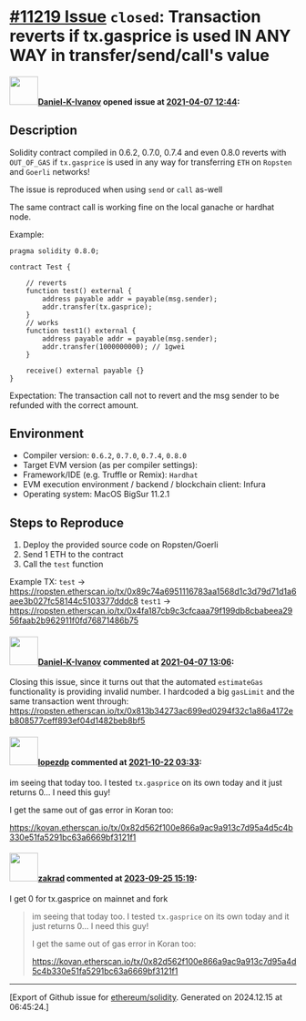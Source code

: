 # [\#11219 Issue](https://github.com/ethereum/solidity/issues/11219) `closed`: Transaction reverts if tx.gasprice is used IN ANY WAY in transfer/send/call's value

#### <img src="https://avatars.githubusercontent.com/u/12232750?u=a0554d8c1e3529e16af844483807f4fd4ad5db3b&v=4" width="50">[Daniel-K-Ivanov](https://github.com/Daniel-K-Ivanov) opened issue at [2021-04-07 12:44](https://github.com/ethereum/solidity/issues/11219):

## Description
Solidity contract compiled in 0.6.2, 0.7.0, 0.7.4 and even 0.8.0 reverts with `OUT_OF_GAS` if `tx.gasprice` is used in any way for transferring `ETH` on `Ropsten` and `Goerli` networks!

The issue is reproduced when using `send` or `call` as-well

The same contract call is working fine on the local ganache or hardhat node.

Example:
```Solidity
pragma solidity 0.8.0;

contract Test {

    // reverts
    function test() external {
        address payable addr = payable(msg.sender);
        addr.transfer(tx.gasprice);
    }
    // works
    function test1() external {
        address payable addr = payable(msg.sender);
        addr.transfer(1000000000); // 1gwei
    }

    receive() external payable {}
}
```
Expectation:
The transaction call not to revert and the msg sender to be refunded with the correct amount.

## Environment

- Compiler version: `0.6.2`, `0.7.0`, `0.7.4`, `0.8.0`
- Target EVM version (as per compiler settings): 
- Framework/IDE (e.g. Truffle or Remix): `Hardhat`
- EVM execution environment / backend / blockchain client: Infura
- Operating system: MacOS BigSur 11.2.1

## Steps to Reproduce

1. Deploy the provided source code on Ropsten/Goerli
2. Send 1 ETH to the contract
3. Call the `test` function


Example TX:
`test` -> https://ropsten.etherscan.io/tx/0x89c74a6951116783aa1568d1c3d79d71d1a6aee3b027fc58144c5103377dddc8
`test1` -> https://ropsten.etherscan.io/tx/0x4fa187cb9c3cfcaaa79f199db8cbabeea2956faab2b962911f0fd76871486b75

#### <img src="https://avatars.githubusercontent.com/u/12232750?u=a0554d8c1e3529e16af844483807f4fd4ad5db3b&v=4" width="50">[Daniel-K-Ivanov](https://github.com/Daniel-K-Ivanov) commented at [2021-04-07 13:06](https://github.com/ethereum/solidity/issues/11219#issuecomment-814897789):

Closing this issue, since it turns out that the automated `estimateGas` functionality is providing invalid number. I hardcoded a big `gasLimit` and the same transaction went through:
https://ropsten.etherscan.io/tx/0x813b34273ac699ed0294f32c1a86a4172eb808577ceff893ef04d1482beb8bf5

#### <img src="https://avatars.githubusercontent.com/u/5707191?u=df59fa78f64c9cade8ab48b75539a3fc9cdec129&v=4" width="50">[lopezdp](https://github.com/lopezdp) commented at [2021-10-22 03:33](https://github.com/ethereum/solidity/issues/11219#issuecomment-949258385):

im seeing that today too. I tested `tx.gasprice` on its own today and it just returns 0... I need this guy!

I get the same out of gas error in Koran too:

https://kovan.etherscan.io/tx/0x82d562f100e866a9ac9a913c7d95a4d5c4b330e51fa5291bc63a6669bf3121f1

#### <img src="https://avatars.githubusercontent.com/u/49591476?u=3401f7e49d9f711fa4b30433a4522724cf5cf608&v=4" width="50">[zakrad](https://github.com/zakrad) commented at [2023-09-25 15:19](https://github.com/ethereum/solidity/issues/11219#issuecomment-1733934645):

I get 0 for tx.gasprice on mainnet and fork

> im seeing that today too. I tested `tx.gasprice` on its own today and it just returns 0... I need this guy!
> 
> I get the same out of gas error in Koran too:
> 
> https://kovan.etherscan.io/tx/0x82d562f100e866a9ac9a913c7d95a4d5c4b330e51fa5291bc63a6669bf3121f1


-------------------------------------------------------------------------------



[Export of Github issue for [ethereum/solidity](https://github.com/ethereum/solidity). Generated on 2024.12.15 at 06:45:24.]
